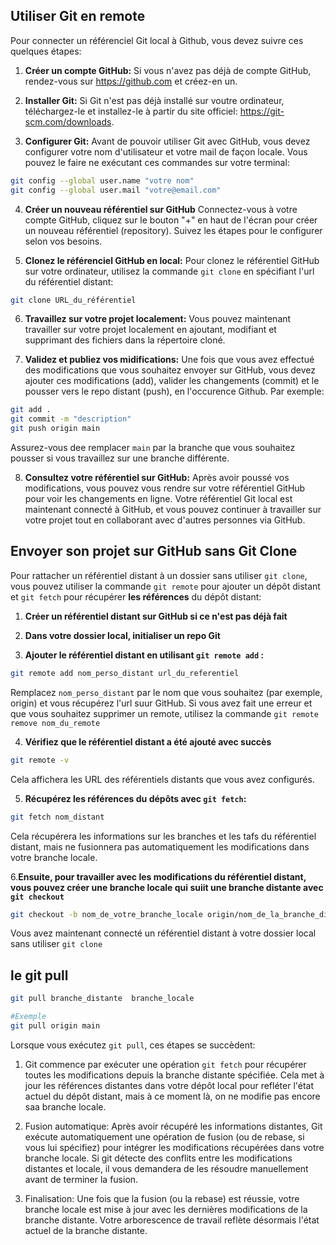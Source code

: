 ## Utiliser Git en remote 

Pour connecter un référenciel Git local à Github, vous devez suivre ces quelques étapes:

1. **Créer un compte GitHub:** Si vous n'avez pas déjà de compte GitHub, rendez-vous sur https://github.com et créez-en un.

2. **Installer Git:** Si Git n'est pas déjà installé sur voutre ordinateur, téléchargez-le et installez-le à partir du site officiel: https://git-scm.com/downloads.

3. **Configurer Git:** Avant de pouvoir utiliser Git avec GitHub, vous devez configurer votre nom d'utilisateur et votre mail de façon locale. Vous pouvez le faire ne exécutant ces commandes sur votre terminal:

```bash
git config --global user.name "votre nom"
git config --global user.mail "votre@email.com"
```

4. **Créer un nouveau référentiel sur GitHub** Connectez-vous à votre compte GitHub, cliquez sur le bouton "+" en haut de l'écran pour créer un nouveau référentiel (repository). Suivez les étapes pour le configurer selon vos besoins.

5. **Clonez le référenciel GitHub en local:** Pour clonez le référentiel GitHub sur votre ordinateur, utilisez la commande `git clone` en spécifiant l'url du référentiel distant: 

```bash
git clone URL_du_référentiel
```

6. **Travaillez sur votre projet localement:** Vous pouvez maintenant travailler sur votre projet localement en ajoutant, modifiant et supprimant des fichiers dans la répertoire cloné. 

7. **Validez et publiez vos midifications:** Une fois que vous avez effectué des modifications que vous souhaitez envoyer sur GitHub, vous devez ajouter ces modifications (add), valider les changements (commit) et le pousser vers le repo distant (push), en l'occurence  Github. Par exemple:

```bash
git add . 
git commit -m "description"
git push origin main
```

Assurez-vous dee remplacer `main` par la branche que vous souhaitez pousser si vous travaillez sur une branche différente.

8. **Consultez votre référentiel sur GitHub:** Après avoir poussé vos modifications, vous pouvez vous rendre sur votre référentiel GitHub pour voir les changements en ligne.
Votre référentiel Git local est maintenant connecté à GitHub, et vous pouvez continuer à travailler sur votre projet tout en collaborant avec d'autres personnes via GitHub.

 ## Envoyer son projet sur GitHub sans Git Clone 
 Pour rattacher un référentiel distant à un dossier sans utiliser `git clone`, vous pouvez utiliser la commande `git remote` pour ajouter un dépôt distant et `git fetch` pour récupérer **les références** du dépôt distant: 

 1. **Créer un référentiel distant sur GitHub si ce n'est pas déjà fait**

 2. **Dans votre dossier local, initialiser un repo Git**

 3. **Ajouter le référentiel distant en  utilisant `git remote add` :**

 ```bash
 git remote add nom_perso_distant url_du_referentiel

 ```

 Remplacez `nom_perso_distant` par le nom que vous souhaitez (par exemple, origin) et vous récupérez l'url suur GitHub.
 Si vous avez fait une erreur et que vous souhaitez supprimer un remote, utilisez la commande `git remote remove nom_du_remote`

 4. **Vérifiez que le référentiel distant a été ajouté avec succès**

```bash
git remote -v
``` 

Cela affichera les URL des référentiels distants que vous avez configurés.

5. **Récupérez les références du dépôts avec `git fetch`:**

 ```bash
 git fetch nom_distant
 ```

Cela récupérera les informations sur les branches et les tafs du référentiel distant, mais ne fusionnera pas automatiquement les modifications dans votre branche locale.

6.**Ensuite, pour travailler avec les modifications du référentiel distant, vous pouvez créer une branche locale qui suiit une branche distante avec `git checkout`**

```bash
git checkout -b nom_de_votre_branche_locale origin/nom_de_la_branche_distante
```

Vous avez maintenant connecté un référentiel distant à votre dossier local sans utiliser `git clone`

## le git pull

```bash
git pull branche_distante  branche_locale

#Exemple 
git pull origin main
```

Lorsque vous exécutez `git pull`, ces étapes se succèdent:
1. Git commence par exécuter une opération `git fetch` pour récupérer toutes les modifications depuis la branche distante spécifiée. Cela met à jour les références distantes dans votre dépôt local pour refléter l'état actuel du dépôt distant, mais à ce moment là, on ne modifie pas encore saa branche locale.

2. Fusion automatique:  Après avoir récupéré les informations distantes, Git exécute automatiquement une opération de fusion (ou de rebase, si vous lui spécifiez) pour intégrer les modifications récupérées dans votre branche locale. Si git détecte des conflits entre les modifications distantes et locale, il vous demandera de les résoudre manuellement avant de terminer la fusion.

3. Finalisation: Une fois que la fusion (ou la rebase) est réussie, votre branche locale est mise à jour avec les dernières modifications de la branche distante.
Votre arborescence de travail reflète désormais l'état actuel de la branche distante.
